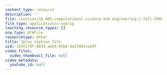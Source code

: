 ```yaml
---
content_type: resource
description: ''
file: /courses/18-085-computational-science-and-engineering-i-fall-2008/1555179f0033aeb505b89a27481ca29f_wTM4v2gIeqk.srt
file_type: application/x-subrip
learning_resource_types: []
ocw_type: OCWFile
resourcetype: Other
title: 3play caption file
uid: 1555179f-0033-aeb5-05b8-9a27481ca29f
video_files:
  video_thumbnail_file: null
video_metadata:
  youtube_id: null
---
```

